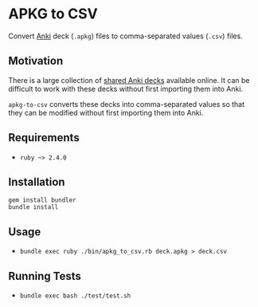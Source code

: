 # APKG to CSV

Convert [Anki](https://apps.ankiweb.net/) deck (`.apkg`) files to comma-separated values (`.csv`) files.

## Motivation

There is a large collection of [shared Anki decks](https://ankiweb.net/shared/decks/) available online.
It can be difficult to work with these decks without first importing them into Anki.

`apkg-to-csv` converts these decks into comma-separated values so that they can be modified without first importing them into Anki.

## Requirements

* `ruby ~> 2.4.0`

## Installation

```
gem install bundler
bundle install
```

## Usage

* `bundle exec ruby ./bin/apkg_to_csv.rb deck.apkg > deck.csv`

## Running Tests

* `bundle exec bash ./test/test.sh`
